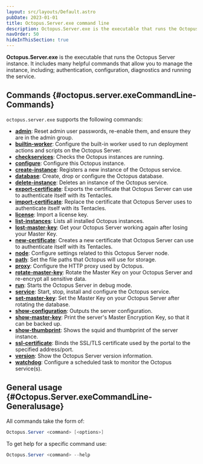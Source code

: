 ```yaml
---
layout: src/layouts/Default.astro
pubDate: 2023-01-01
title: Octopus.Server.exe command line
description: Octopus.Server.exe is the executable that runs the Octopus instance, it can also be called from the command line.
navOrder: 50
hideInThisSection: true
---
```


**Octopus.Server.exe** is the executable that runs the Octopus Server instance. It includes many helpful commands that allow you to manage the instance, including; authentication, configuration, diagnostics and running the service.

## Commands {#octopus.server.exeCommandLine-Commands}

`octopus.server.exe` supports the following commands:

- **[admin](/docs/octopus-rest-api/octopus.server.exe-command-line/admin.md)**:  Reset admin user passwords, re-enable them, and ensure they are in the admin group.
- **[builtin-worker](/docs/octopus-rest-api/octopus.server.exe-command-line/builtin-worker.md)**:  Configure the built-in worker used to run deployment actions and scripts on the Octopus Server.
- **[checkservices](/docs/octopus-rest-api/octopus.server.exe-command-line/checkservices.md)**:  Checks the Octopus instances are running.
- **[configure](/docs/octopus-rest-api/octopus.server.exe-command-line/configure.md)**:  Configure this Octopus instance.
- **[create-instance](/docs/octopus-rest-api/octopus.server.exe-command-line/create-instance.md)**:  Registers a new instance of the Octopus service.
- **[database](/docs/octopus-rest-api/octopus.server.exe-command-line/database.md)**:  Create, drop or configure the Octopus database.
- **[delete-instance](/docs/octopus-rest-api/octopus.server.exe-command-line/delete-instance.md)**:  Deletes an instance of the Octopus service.
- **[export-certificate](/docs/octopus-rest-api/octopus.server.exe-command-line/export-certificate.md)**:  Exports the certificate that Octopus Server can use to authenticate itself with its Tentacles.
- **[import-certificate](/docs/octopus-rest-api/octopus.server.exe-command-line/import-certificate.md)**:  Replace the certificate that Octopus Server uses to authenticate itself with its Tentacles.
- **[license](/docs/octopus-rest-api/octopus.server.exe-command-line/license.md)**:  Import a license key.
- **[list-instances](/docs/octopus-rest-api/octopus.server.exe-command-line/list-instances.md)**:  Lists all installed Octopus instances.
- **[lost-master-key](/docs/octopus-rest-api/octopus.server.exe-command-line/lost-master-key.md)**:  Get your Octopus Server working again after losing your Master Key.
- **[new-certificate](/docs/octopus-rest-api/octopus.server.exe-command-line/new-certificate.md)**:  Creates a new certificate that Octopus Server can use to authenticate itself with its Tentacles.
- **[node](/docs/octopus-rest-api/octopus.server.exe-command-line/node.md)**:  Configure settings related to this Octopus Server node.
- **[path](/docs/octopus-rest-api/octopus.server.exe-command-line/path.md)**:  Set the file paths that Octopus will use for storage.
- **[proxy](/docs/octopus-rest-api/octopus.server.exe-command-line/proxy.md)**:  Configure the HTTP proxy used by Octopus.
- **[rotate-master-key](/docs/octopus-rest-api/octopus.server.exe-command-line/rotate-master-key.md)**:  Rotate the Master Key on your Octopus Server and re-encrypt all sensitive data.
- **[run](/docs/octopus-rest-api/octopus.server.exe-command-line/run.md)**:  Starts the Octopus Server in debug mode.
- **[service](/docs/octopus-rest-api/octopus.server.exe-command-line/service.md)**:  Start, stop, install and configure the Octopus service.
- **[set-master-key](/docs/octopus-rest-api/octopus.server.exe-command-line/set-master-key.md)**:  Set the Master Key on your Octopus Server after rotating the database.
- **[show-configuration](/docs/octopus-rest-api/octopus.server.exe-command-line/show-configuration.md)**:  Outputs the server configuration.
- **[show-master-key](/docs/octopus-rest-api/octopus.server.exe-command-line/show-master-key.md)**:  Print the server's Master Encryption Key, so that it can be backed up.
- **[show-thumbprint](/docs/octopus-rest-api/octopus.server.exe-command-line/show-thumbprint.md)**:  Shows the squid and thumbprint of the server instance.
- **[ssl-certificate](/docs/octopus-rest-api/octopus.server.exe-command-line/ssl-certificate.md)**:  Binds the SSL/TLS certificate used by the portal to the specified address/port.
- **[version](/docs/octopus-rest-api/octopus.server.exe-command-line/version.md)**:  Show the Octopus Server version information.
- **[watchdog](/docs/octopus-rest-api/octopus.server.exe-command-line/watchdog.md)**:  Configure a scheduled task to monitor the Octopus service(s).

## General usage {#Octopus.Server.exeCommandLine-Generalusage}

All commands take the form of:

```powershell
Octopus.Server <command> [<options>]
```

To get help for a specific command use:

```powershell
Octopus.Server <command> --help
```
